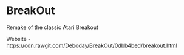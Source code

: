 # BreakOut
Remake of the classic Atari Breakout

Website - https://cdn.rawgit.com/Deboday/BreakOut/0dbb4bed/breakout.html
